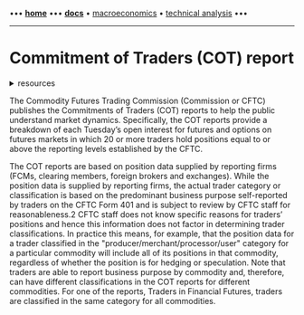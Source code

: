 [//]: # "START - Navigation between Markdown pages inside of GitHub."

••• **[home](/README.md)** ••• **[docs](/docs/index.md)** • [macroeconomics](/docs/index.md#macroeconomics) • [technical analysis](/docs/index.md#technical-analysis) •••

[//]: # "END - Navigation between Markdown pages inside of GitHub."

---

# Commitment of Traders (COT) report

<details><summary>resources</summary>

---

- [CFTC | The Commodity Futures Trading Commission](https://www.cftc.gov/MarketReports/CommitmentsofTraders/index.htm)
- [investopedia | COT Reports](https://www.investopedia.com/terms/c/cot.asp)
- [cotreports.org | COT Reports](https://www.cotreports.org/)
- [tradingster.com | COT Reports](https://www.tradingster.com)

---

</details>

The Commodity Futures Trading Commission (Commission or CFTC) publishes the Commitments of Traders (COT) reports to help the public understand market dynamics. Specifically, the COT reports provide a breakdown of each Tuesday’s open interest for futures and options on futures markets in which 20 or more traders hold positions equal to or above the reporting levels established by the CFTC.

The COT reports are based on position data supplied by reporting firms (FCMs, clearing members, foreign brokers and exchanges). While the position data is supplied by reporting firms, the actual trader category or classification is based on the predominant business purpose self-reported by traders on the CFTC Form 401 and is subject to review by CFTC staff for reasonableness.2 CFTC staff does not know specific reasons for traders’ positions and hence this information does not factor in determining trader classifications. In practice this means, for example, that the position data for a trader classified in the "producer/merchant/processor/user" category for a particular commodity will include all of its positions in that commodity, regardless of whether the position is for hedging or speculation. Note that traders are able to report business purpose by commodity and, therefore, can have different classifications in the COT reports for different commodities. For one of the reports, Traders in Financial Futures, traders are classified in the same category for all commodities.
